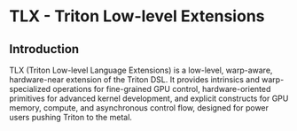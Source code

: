 # TLX - Triton Low-level Extensions

## Introduction

TLX (Triton Low-level Language Extensions) is a low-level, warp-aware, hardware-near extension of the Triton DSL. It provides intrinsics and warp-specialized operations for fine-grained GPU control, hardware-oriented primitives for advanced kernel development, and explicit constructs for GPU memory, compute, and asynchronous control flow, designed for power users pushing Triton to the metal.
